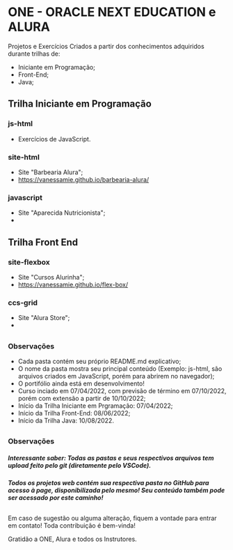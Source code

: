 # ONE - ORACLE NEXT EDUCATION e ALURA

Projetos e Exercícios Criados a partir dos conhecimentos adquiridos durante trilhas de:
- Iniciante em Programação;
- Front-End;
- Java;

##

## Trilha Iniciante em Programação

### js-html
- Exercícios de JavaScript.

### site-html
- Site "Barbearia Alura";
- https://vanessamie.github.io/barbearia-alura/

### javascript
- Site "Aparecida Nutricionista";
- 

## Trilha Front End

### site-flexbox
- Site "Cursos Alurinha";
- https://vanessamie.github.io/flex-box/

### ccs-grid
- Site "Alura Store";
- 

##

### Observações

- Cada pasta contém seu próprio README.md explicativo;
- O nome da pasta mostra seu principal conteúdo (Exemplo: js-html, são arquivos criados em JavaScript, porém para abrirem no navegador);
- O portifólio ainda está em desenvolvimento!
- Curso inciado em  07/04/2022, com previsão de término em 07/10/2022, porém com extensão a partir de 10/10/2022;
- Início da Trilha Iniciante em Prgramação: 07/04/2022;
- Início da Trilha Front-End: 08/06/2022;
- Início da Trilha Java: 10/08/2022.

##

### Observações

##### Interessante saber: Todas as pastas e seus respectivos arquivos tem upload feito pelo git (diretamente pelo VSCode).

##### Todos os projetos web contém sua respectiva pasta no GitHub para acesso à page, disponibilizada pelo mesmo! Seu conteúdo também pode ser acessado por este caminho!

##

Em caso de sugestão ou alguma alteração, fiquem a vontade para entrar em contato! Toda contribuição é bem-vinda!

Gratidão a ONE, Alura e todos os Instrutores.